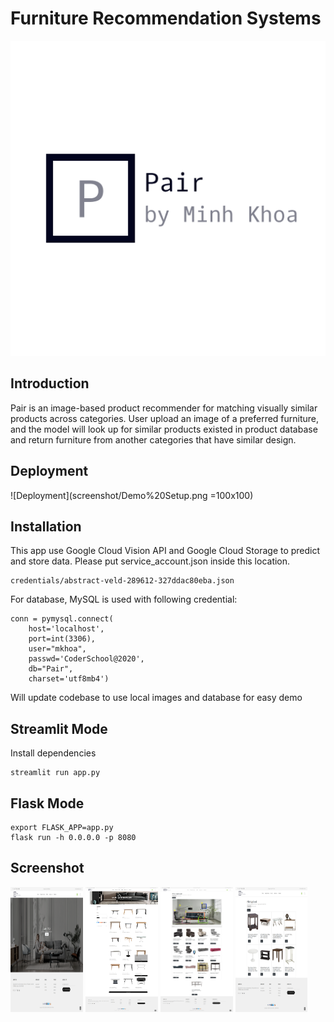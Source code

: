 # Furniture Recommendation Systems

![Logo](logo.png)

## Introduction


Pair is an image-based product recommender for matching visually similar products across categories. User upload an image of a preferred furniture, and the model will look up for similar products existed in product database and return furniture from another categories that have similar design.

## Deployment
![Deployment](screenshot/Demo%20Setup.png =100x100)

## Installation
This app use Google Cloud Vision API and Google Cloud Storage to predict and store data. Please put service_account.json inside this location.
```
credentials/abstract-veld-289612-327ddac80eba.json
```

For database, MySQL is used with following credential:
```
conn = pymysql.connect(
    host='localhost',
    port=int(3306),
    user="mkhoa",
    passwd='CoderSchool@2020',
    db="Pair",
    charset='utf8mb4')
```
Will update codebase to use local images and database for easy demo

## Streamlit Mode
Install dependencies

```
streamlit run app.py
```

## Flask Mode

```
export FLASK_APP=app.py
flask run -h 0.0.0.0 -p 8080
```
## Screenshot
<img src="screenshot/Screenshot01.png" width="23%" height="200px"></img> 
<img src="screenshot/Screenshot02.png" width="23%" height="200px"></img> 
<img src="screenshot/Screenshot03.png" width="23%" height="200px"></img> 
<img src="screenshot/Screenshot04.png" width="23%" height="200px"></img> 

